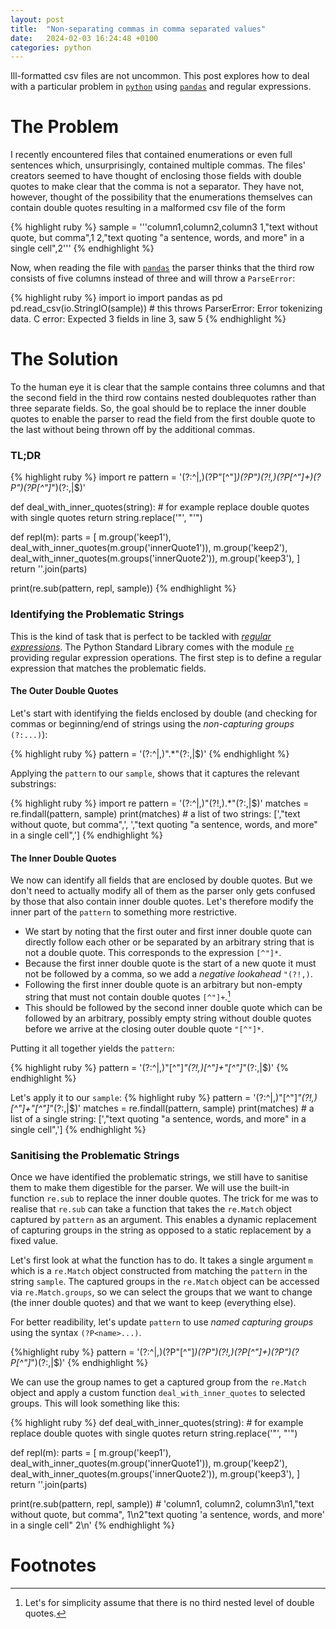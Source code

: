```yaml
---
layout: post
title:  "Non-separating commas in comma separated values"
date:   2024-02-03 16:24:48 +0100
categories: python
---
```

	
Ill-formatted csv files are not uncommon.  This post explores how to deal with a particular problem in [`python`](https://www.python.org) using [`pandas`](https://pandas.pydata.org) and regular expressions.
	
# The Problem
I recently encountered files that contained enumerations or even full sentences which, unsurprisingly, contained multiple commas.  The files' creators seemed to have thought of enclosing those fields with double quotes to make clear that the comma is not a separator.  They have not, however, thought of the possibility that the enumerations themselves can contain double quotes resulting in a malformed csv file of the form

{% highlight ruby %}
sample = '''column1,column2,column3
1,"text without quote, but comma",1
2,"text quoting "a sentence, words, and more" in a single cell",2'''
{% endhighlight %}

Now, when reading the file with [<code>pandas</code>](https://pandas.pydata.org) the parser thinks that the third row consists of five columns instead of three and will throw a <code>ParseError</code>:

{% highlight ruby %}
import io
import pandas as pd
pd.read_csv(io.StringIO(sample))  # this throws ParserError: Error tokenizing data. C error: Expected 3 fields in line 3, saw 5
{% endhighlight %}
	
# The Solution
To the human eye it is clear that the sample contains three columns and that the second field in the third row contains nested doublequotes rather than three separate fields. So, the goal should be to replace the inner double quotes to enable the parser to read the field from the first double quote to the last without being thrown off by the additional commas.

### TL;DR
{% highlight ruby %}
import re
pattern = '(?:^|,)(?P<keep1>"[^"]*)(?P<innerQuote1>")(?!,)(?P<keep2>[^"]+)(?P<innerQuote2>")(?P<keep3>[^"]*")(?:,|$)'

def deal_with_inner_quotes(string):
	# for example replace double quotes with single quotes
	return string.replace('"', "'")
	
def repl(m):
    parts  = [
		m.group('keep1'),
		deal_with_inner_quotes(m.group('innerQuote1')),
		m.group('keep2'),
		deal_with_inner_quotes(m.groups('innerQuote2')),
		m.group('keep3'),
        ]
    return ''.join(parts)
	
print(re.sub(pattern, repl, sample))
{% endhighlight %}

### Identifying the Problematic Strings
This is the kind of task that is perfect to be tackled with [*regular expressions*](https://en.wikipedia.org/wiki/Regular_expression). The Python Standard Library comes with the module [`re`](https://docs.python.org/3/library/re.html#module-re) providing regular expression operations. The first step is to define a regular expression that matches the problematic fields.

#### The Outer Double Quotes
Let's start with identifying the fields enclosed by double (and checking for commas or beginning/end of strings using the *non-capturing groups* `(?:...)`):

{% highlight ruby %}
pattern = '(?:^|,)".*"(?:,|$)'
{% endhighlight %}

Applying the `pattern` to our `sample`, shows that it captures the relevant substrings:

{% highlight ruby %}
import re
pattern = '(?:^|,)"(?!,).*"(?:,|$)'
matches = re.findall(pattern, sample)
print(matches)  # a list of two strings: [',"text without quote, but comma",', ',"text quoting "a sentence, words, and more" in a single cell",']
{% endhighlight %}

#### The Inner Double Quotes
We now can identify all fields that are enclosed by double quotes.  But we don't need to actually modify all of them as the parser only gets confused by those that also contain inner double quotes.  Let's therefore modify the inner part of the `pattern` to something more restrictive.

- We start by noting that the first outer and first inner double quote can directly follow each other or be separated by an arbitrary string that is not a double quote. This corresponds to the expression `[^"]*`.
- Because the first inner double quote is the start of a new quote it must not be followed by a comma, so we add a *negative lookahead* `"(?!,)`.
- Following the first inner double quote is an arbitrary but non-empty string that must not contain double quotes `[^"]+`.[^1]
- This should be followed by the second inner double quote which can be followed by an arbitrary, possibly empty string without double quotes before we arrive at the closing outer double quote `"[^"]*`.

Putting it all together yields the `pattern`:

{% highlight ruby %}
pattern = '(?:^|,)"[^"]*"(?!,)[^"]+"[^"]*"(?:,|$)'
{% endhighlight %}

Let's apply it to our `sample`:
{% highlight ruby %}
pattern = '(?:^|,)"[^"]*"(?!,)[^"]+"[^"]*"(?:,|$)'
matches = re.findall(pattern, sample)
print(matches)  # a list of a single string: [',"text quoting "a sentence, words, and more" in a single cell",']
{% endhighlight %}

### Sanitising the Problematic Strings
Once we have identified the problematic strings, we still have to sanitise them to make them digestible for the parser. We will use the built-in function `re.sub` to replace the inner double quotes.  The trick for me was to realise that `re.sub` can take a function that takes the `re.Match` object captured by `pattern` as an argument.  This enables a dynamic replacement of capturing groups in the string as opposed to a static replacement by a fixed value.

Let's first look at what the function has to do. It takes a single argument `m` which is a `re.Match` object constructed from matching the `pattern` in the string `sample`.  The captured groups in the `re.Match` object can be accessed via `re.Match.groups`, so we can select the groups that we want to change (the inner double quotes) and that we want to keep (everything else).

For better readibility, let's update `pattern` to use *named capturing groups* using the syntax `(?P<name>...)`.

{%highlight ruby %}
pattern = '(?:^|,)(?P<keep1>"[^"]*)(?P<innerQuote1>")(?!,)(?P<keep2>[^"]+)(?P<innerQuote2>")(?P<keep3>[^"]*")(?:,|$)'
{% endhighlight %}

We can use the group names to get a captured group from the `re.Match` object and apply a custom function `deal_with_inner_quotes` to selected groups. This will look something like this:

{% highlight ruby %}
def deal_with_inner_quotes(string):
	# for example replace double quotes with single quotes
	return string.replace('"', "'")
	
def repl(m):
    parts  = [
		m.group('keep1'),
		deal_with_inner_quotes(m.group('innerQuote1')),
		m.group('keep2'),
		deal_with_inner_quotes(m.groups('innerQuote2')),
		m.group('keep3'),
        ]
    return ''.join(parts)
	
print(re.sub(pattern, repl, sample))  # 'column1, column2, column3\n1,"text without quote, but comma", 1\n2"text quoting \'a sentence, words, and more\' in a single cell" 2\n'
{% endhighlight %}


# Footnotes
[^1]: Let's for simplicity assume that there is no third nested level of double quotes.
[^2]:
